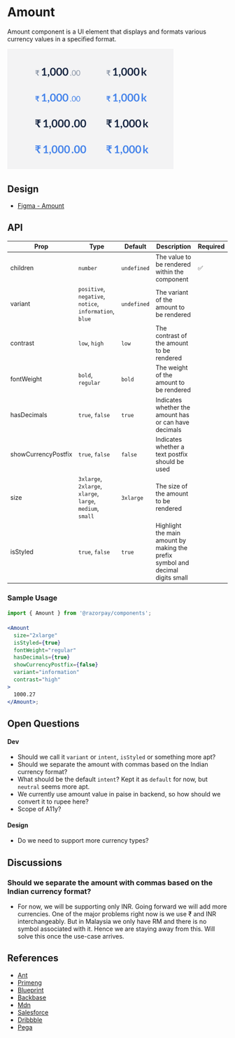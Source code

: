 # Amount <!-- omit in toc -->

Amount component is a UI element that displays and formats various currency values in a specified format.

<img  src="./amount-thumbnail.png"  width="380" />

## Design

- [Figma - Amount](https://www.figma.com/file/jubmQL9Z8V7881ayUD95ps/Blade---Payment-Light?node-id=28012%3A580578&t=3peAz8A2n2Gw4WMl-1)

## API

| Prop                | Type                                                       | Default     | Description                                                                    | Required |
| ------------------- | ---------------------------------------------------------- | ----------- | ------------------------------------------------------------------------------ | -------- |
| children            | `number`                                                   | `undefined` | The value to be rendered within the component                                  | ✅       |
| variant             | `positive`, `negative`, `notice`, `information`, `blue`    | `undefined` | The variant of the amount to be rendered                                       |          |
| contrast            | `low`, `high`                                              | `low`       | The contrast of the amount to be rendered                                      |          |
| fontWeight          | `bold`, `regular`                                          | `bold`      | The weight of the amount to be rendered                                        |          |
| hasDecimals         | `true`, `false`                                            | `true`      | Indicates whether the amount has or can have decimals                          |          |
| showCurrencyPostfix | `true`, `false`                                            | `false`     | Indicates whether a text postfix should be used                                |          |
| size                | `3xlarge`, `2xlarge`, `xlarge`, `large`, `medium`, `small` | `3xlarge`   | The size of the amount to be rendered                                          |          |
| isStyled            | `true`, `false`                                            | `true`      | Highlight the main amount by making the prefix symbol and decimal digits small |          |

### Sample Usage

```jsx
import { Amount } from '@razorpay/components';

<Amount
  size="2xlarge"
  isStyled={true}
  fontWeight="regular"
  hasDecimals={true}
  showCurrencyPostfix={false}
  variant="information"
  contrast="high"
>
  1000.27
</Amount>;
```

## Open Questions

#### Dev

- Should we call it `variant` or `intent`, `isStyled` or something more apt?
- Should we separate the amount with commas based on the Indian currency format?
- What should be the default `intent`? Kept it as `default` for now, but `neutral` seems more apt.
- We currently use amount value in paise in backend, so how should we convert it to rupee here?
- Scope of A11y?

#### Design

- Do we need to support more currency types?

## Discussions

### Should we separate the amount with commas based on the Indian currency format?

- For now, we will be supporting only INR. Going forward we will add more currencies. One of the major problems right now is we use ₹ and INR interchangeably. But in Malaysia we only have RM and there is no symbol associated with it. Hence we are staying away from this. Will solve this once the use-case arrives.

## References

- [Ant](https://ant.design/components/input)
- [Primeng](https://primeng.org/inputnumber)
- [Blueprint](https://blueprintjs.com/docs/#core/components/file-input)
- [Backbase](https://designsystem.backbase.com/v1/components/amount/web)
- [Mdn](https://developer.mozilla.org/en-US/docs/Web/JavaScript/Reference/Global_Objects/Intl/NumberFormat)
- [Salesforce](https://developer.salesforce.com/docs/component-library/bundle/ui:inputCurrency)
- [Dribbble](https://dribbble.com/tags/money_components)
- [Pega](https://design.pega.com/design/currency/)
